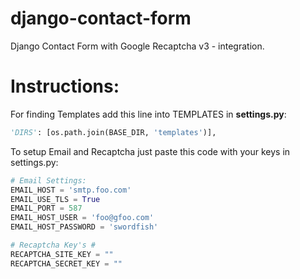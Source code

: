 # django-contact-form
Django Contact Form with Google Recaptcha v3 - integration.

# Instructions:

For finding Templates add this line into TEMPLATES in **settings.py**:
```python
'DIRS': [os.path.join(BASE_DIR, 'templates')],
```

To setup Email and Recaptcha just paste this code with your keys in settings.py:

```python
# Email Settings:
EMAIL_HOST = 'smtp.foo.com'
EMAIL_USE_TLS = True
EMAIL_PORT = 587
EMAIL_HOST_USER = 'foo@gfoo.com'
EMAIL_HOST_PASSWORD = 'swordfish'

# Recaptcha Key's #
RECAPTCHA_SITE_KEY = ""
RECAPTCHA_SECRET_KEY = ""
```
